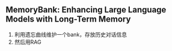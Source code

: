 ## MemoryBank: Enhancing Large Language Models with Long-Term Memory
1. 利用遗忘曲线维护一个bank，存放历史对话信息
2. 然后用RAG